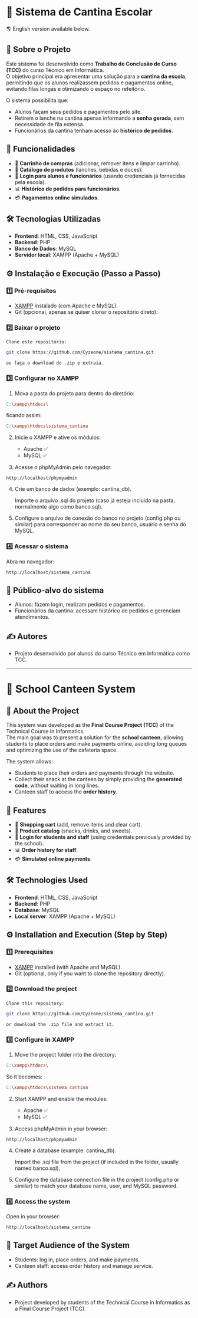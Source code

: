 # 🍔 Sistema de Cantina Escolar

🌎 English version available below.

## 📖 Sobre o Projeto

Este sistema foi desenvolvido como **Trabalho de Conclusão de Curso (TCC)** do curso Técnico em Informática.  
O objetivo principal era apresentar uma solução para a **cantina da escola**, permitindo que os alunos realizassem pedidos e pagamentos online, evitando filas longas e otimizando o espaço no refeitório.

O sistema possibilita que:
- Alunos façam seus pedidos e pagamentos pelo site.
- Retirem o lanche na cantina apenas informando a **senha gerada**, sem necessidade de fila extensa.
- Funcionários da cantina tenham acesso ao **histórico de pedidos**.

## 🚀 Funcionalidades

- 🛒 **Carrinho de compras** (adicionar, remover itens e limpar carrinho).  
- 🍔 **Catálogo de produtos** (lanches, bebidas e doces).  
- 🔑 **Login para alunos e funcionários** (usando credenciais já fornecidas pela escola).  
- 📊 **Histórico de pedidos para funcionários**.  
- 💳 **Pagamentos online simulados**.  

## 🛠️ Tecnologias Utilizadas

- **Frontend**: HTML, CSS, JavaScript  
- **Backend**: PHP  
- **Banco de Dados**: MySQL  
- **Servidor local**: XAMPP (Apache + MySQL)  

## ⚙️ Instalação e Execução (Passo a Passo)

### 1️⃣ Pré-requisitos

- [XAMPP](https://www.apachefriends.org/index.html) instalado (com Apache e MySQL).
- Git (opcional, apenas se quiser clonar o repositório direto).

### 2️⃣ Baixar o projeto

    Clone este repositório:

  ```bash
  git clone https://github.com/Cyzeone/sistema_cantina.git
  ```
    ou faça o download do .zip e extraia.

### 3️⃣ Configurar no XAMPP

1. Mova a pasta do projeto para dentro do diretório:

```makefile
C:\xampp\htdocs\
```

ficando assim:

```makefile
C:\xampp\htdocs\sistema_cantina
```

2. Inicie o XAMPP e ative os módulos:

    - Apache ✅
    - MySQL ✅

3. Acesse o phpMyAdmin pelo navegador:

```arduino
http://localhost/phpmyadmin
```

4. Crie um banco de dados (exemplo: cantina_db).

    Importe o arquivo .sql do projeto (caso já esteja incluído na pasta, normalmente algo como banco.sql).

5. Configure o arquivo de conexão do banco no projeto (config.php ou similar) para corresponder ao nome do seu banco, usuário e senha do MySQL.

### 4️⃣ Acessar o sistema

Abra no navegador:

```arduino
http://localhost/sistema_cantina
```

## 👥 Público-alvo do sistema

- Alunos: fazem login, realizam pedidos e pagamentos.
- Funcionários da cantina: acessam histórico de pedidos e gerenciam atendimentos.

## ✍️ Autores

- Projeto desenvolvido por alunos do curso Técnico em Informática como TCC.

---

# 🍔 School Canteen System

## 📖 About the Project

This system was developed as the **Final Course Project (TCC)** of the Technical Course in Informatics.  
The main goal was to present a solution for the **school canteen**, allowing students to place orders and make payments online, avoiding long queues and optimizing the use of the cafeteria space.

The system allows:
- Students to place their orders and payments through the website.  
- Collect their snack at the canteen by simply providing the **generated code**, without waiting in long lines.  
- Canteen staff to access the **order history**.  

## 🚀 Features

- 🛒 **Shopping cart** (add, remove items and clear cart).  
- 🍔 **Product catalog** (snacks, drinks, and sweets).  
- 🔑 **Login for students and staff** (using credentials previously provided by the school).  
- 📊 **Order history for staff**.  
- 💳 **Simulated online payments**.  

## 🛠️ Technologies Used

- **Frontend**: HTML, CSS, JavaScript  
- **Backend**: PHP  
- **Database**: MySQL  
- **Local server**: XAMPP (Apache + MySQL)  

## ⚙️ Installation and Execution (Step by Step)

### 1️⃣ Prerequisites

- [XAMPP](https://www.apachefriends.org/index.html) installed (with Apache and MySQL).  
- Git (optional, only if you want to clone the repository directly).  

### 2️⃣ Download the project

    Clone this repository:

```bash
git clone https://github.com/Cyzeone/sistema_cantina.git
```

    or download the .zip file and extract it.

### 3️⃣ Configure in XAMPP

1. Move the project folder into the directory:

```makefile
C:\xampp\htdocs\
```

So it becomes:

```makefile
C:\xampp\htdocs\sistema_cantina
```

2. Start XAMPP and enable the modules:

    - Apache ✅
    - MySQL ✅

3. Access phpMyAdmin in your browser:

```arduino
http://localhost/phpmyadmin
```

4. Create a database (example: cantina_db).

    Import the .sql file from the project (if included in the folder, usually named banco.sql).

5. Configure the database connection file in the project (config.php or similar) to match your database name, user, and MySQL password.

### 4️⃣ Access the system

Open in your browser:

```arduino
http://localhost/sistema_cantina
```

## 👥 Target Audience of the System

- Students: log in, place orders, and make payments.
- Canteen staff: access order history and manage service.

## ✍️ Authors

- Project developed by students of the Technical Course in Informatics as a Final Course Project (TCC).